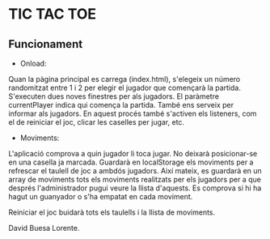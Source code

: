 # TIC TAC TOE

## Funcionament

- Onload:

Quan la pàgina principal es carrega (index.html), s'elegeix un número randomitzat entre 1 i 2 per elegir el jugador que començarà la partida. S'executen dues noves finestres per als jugadors. El paràmetre currentPlayer indica qui comença la partida. També ens serveix per informar als jugadors. En aquest procés també s'activen els listeners, com el de reiniciar el joc, clicar les caselles per jugar, etc.

- Moviments:

L'aplicació comprova a quin jugador li toca jugar. No deixarà posicionar-se en una casella ja marcada. Guardarà en localStorage els moviments per a refrescar el taulell de joc a ambdós jugadors. Així mateix, es guardarà en un array de moviments tots els moviments realitzats per els jugadors per a que després l'administrador pugui veure la llista d'aquests. Es comprova si hi ha hagut un guanyador o s'ha empatat en cada moviment.

Reiniciar el joc buidarà tots els taulells i la llista de moviments.


David Buesa Lorente.